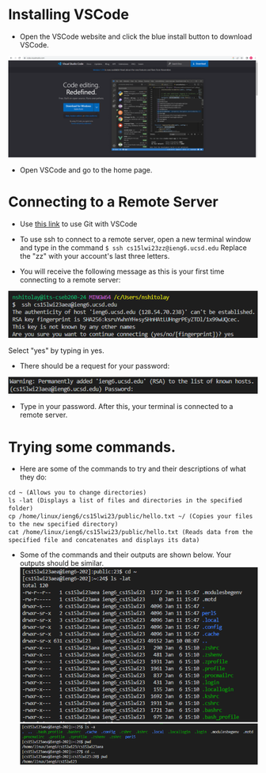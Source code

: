 # Installing VSCode
- Open the VSCode website and click the blue install button to download VSCode. 

![VSCode Install](https://github.com/nshitolay/cse-15l-lab-reports/blob/main/images/image2.png?raw=true)

- Open VSCode and go to the home page.

# Connecting to a Remote Server

- Use [this link](https://stackoverflow.com/questions/42606837/how-do-i-use-bash-on-windows-from-the-visual-studio-code-integrated-terminal/50527994#50527994) to use Git with VSCode

- To use ssh to connect to a remote server, open a new terminal window and type in the command 
`$ ssh cs15lwi23zz@ieng6.ucsd.edu` 
Replace the "zz" with your account's last three letters. 

- You will receive the following message as this is your first time connecting to a remote server: 

![fingerprint](images/image1.png)

Select "yes" by typing in yes. 

- There should be a request for your password: 

![VSCode Install](images/image6.png)

- Type in your password. After this, your terminal is connected to a remote server. 

# Trying some commands. 

- Here are some of the commands to try and their descriptions of what they do: 

```
cd ~ (Allows you to change directories)
ls -lat (Displays a list of files and directories in the specified folder)
cp /home/linux/ieng6/cs15lwi23/public/hello.txt ~/ (Copies your files to the new specified directory)
cat /home/linux/ieng6/cs15lwi23/public/hello.txt (Reads data from the specified file and concatenates and displays its data)
```



- Some of the commands and their outputs are shown below. Your outputs should be similar.
![Image](images/image5.png)	
![Image](images/image4.png)	
